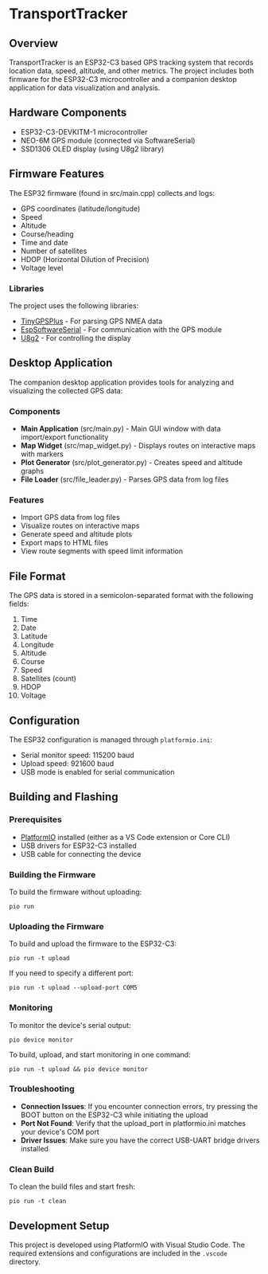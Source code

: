 # TransportTracker

## Overview
TransportTracker is an ESP32-C3 based GPS tracking system that records location data, speed, altitude, and other metrics. The project includes both firmware for the ESP32-C3 microcontroller and a companion desktop application for data visualization and analysis.

## Hardware Components
- ESP32-C3-DEVKITM-1 microcontroller
- NEO-6M GPS module (connected via SoftwareSerial)
- SSD1306 OLED display (using U8g2 library)

## Firmware Features
The ESP32 firmware (found in src/main.cpp) collects and logs:
- GPS coordinates (latitude/longitude)
- Speed
- Altitude
- Course/heading
- Time and date
- Number of satellites
- HDOP (Horizontal Dilution of Precision)
- Voltage level

### Libraries
The project uses the following libraries:
- [TinyGPSPlus](https://github.com/mikalhart/TinyGPSPlus) - For parsing GPS NMEA data
- [EspSoftwareSerial](https://github.com/plerup/espsoftwareserial/) - For communication with the GPS module
- [U8g2](https://github.com/olikraus/u8g2) - For controlling the display

## Desktop Application
The companion desktop application provides tools for analyzing and visualizing the collected GPS data:

### Components
- **Main Application** (src/main.py) - Main GUI window with data import/export functionality
- **Map Widget** (src/map_widget.py) - Displays routes on interactive maps with markers
- **Plot Generator** (src/plot_generator.py) - Creates speed and altitude graphs
- **File Loader** (src/file_leader.py) - Parses GPS data from log files

### Features
- Import GPS data from log files
- Visualize routes on interactive maps
- Generate speed and altitude plots
- Export maps to HTML files
- View route segments with speed limit information

## File Format
The GPS data is stored in a semicolon-separated format with the following fields:
1. Time
2. Date
3. Latitude
4. Longitude
5. Altitude
6. Course
7. Speed
8. Satellites (count)
9. HDOP
10. Voltage

## Configuration
The ESP32 configuration is managed through `platformio.ini`:
- Serial monitor speed: 115200 baud
- Upload speed: 921600 baud
- USB mode is enabled for serial communication

## Building and Flashing

### Prerequisites
- [PlatformIO](https://platformio.org/install) installed (either as a VS Code extension or Core CLI)
- USB drivers for ESP32-C3 installed
- USB cable for connecting the device

### Building the Firmware
To build the firmware without uploading:
```
pio run
```

### Uploading the Firmware
To build and upload the firmware to the ESP32-C3:
```
pio run -t upload
```

If you need to specify a different port:
```
pio run -t upload --upload-port COM5
```

### Monitoring
To monitor the device's serial output:
```
pio device monitor
```

To build, upload, and start monitoring in one command:
```
pio run -t upload && pio device monitor
```

### Troubleshooting
- **Connection Issues**: If you encounter connection errors, try pressing the BOOT button on the ESP32-C3 while initiating the upload
- **Port Not Found**: Verify that the upload_port in platformio.ini matches your device's COM port
- **Driver Issues**: Make sure you have the correct USB-UART bridge drivers installed

### Clean Build
To clean the build files and start fresh:
```
pio run -t clean
```

## Development Setup
This project is developed using PlatformIO with Visual Studio Code. The required extensions and configurations are included in the `.vscode` directory.